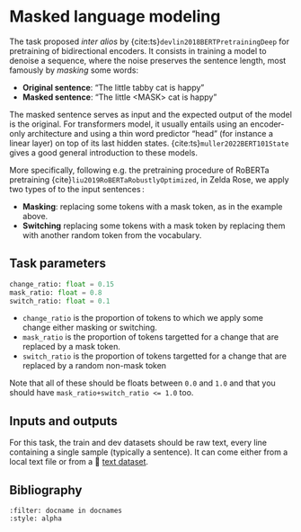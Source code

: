 Masked language modeling
========================

The task proposed *inter alios* by {cite:ts}`devlin2018BERTPretrainingDeep` for pretraining of
bidirectional encoders. It consists in training a model to denoise a sequence, where the noise
preserves the sentence length, most famously by *masking* some words:

- **Original sentence**: “The little tabby cat is happy”
- **Masked sentence**: “The little \<MASK\> cat is happy”

The masked sentence serves as input and the expected output of the model is the original. For
transformers model, it usually entails using an encoder-only architecture and using a thin word
predictor “head” (for instance a linear layer) on top of its last hidden states.
{cite:ts}`muller2022BERT101State` gives a good general introduction to these models.

More specifically, following e.g. the pretraining procedure of RoBERTa pretraining
{cite}`liu2019RoBERTaRobustlyOptimized`, in Zelda Rose, we apply two types of to the input
sentences :

- **Masking**: replacing some tokens with a mask token, as in the example above.
- **Switching** replacing some tokens with a mask token by replacing them with another random token
  from the vocabulary.

## Task parameters

```python
change_ratio: float = 0.15
mask_ratio: float = 0.8
switch_ratio: float = 0.1
```

- `change_ratio` is the proportion of tokens to which we apply some change either masking or
  switching.
- `mask_ratio` is the proportion of tokens targetted for a change that are replaced by a mask
  token.
- `switch_ratio` is the proportion of tokens targetted for a change that are replaced by a
  random non-mask token

Note that all of these should be floats between `0.0` and `1.0` and that you should have
`mask_ratio+switch_ratio <= 1.0` too.

## Inputs and outputs

For this task, the train and dev datasets should be raw text, every line containing a single sample
(typically a sentence). It can come either from a local text file or from a 🤗 [text
dataset](https://huggingface.co/docs/datasets/nlp_load).

## Bibliography

```{bibliography}
:filter: docname in docnames
:style: alpha
```
